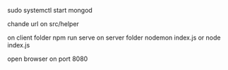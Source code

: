 sudo systemctl start mongod

chande url on src/helper

on client folder npm run serve
on server folder nodemon index.js or node index.js

open browser on port 8080
